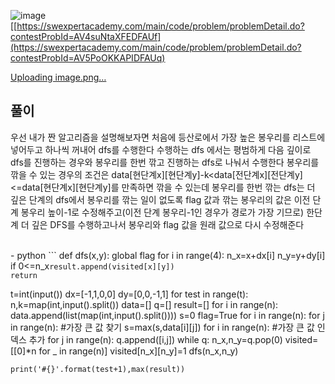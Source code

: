 ![image](https://github.com/kdfasdf/TIL/assets/96770726/ccbbb54c-cc50-4612-af97-1de7075b6446)[[https://swexpertacademy.com/main/code/problem/problemDetail.do?contestProbId=AV4suNtaXFEDFAUf](https://swexpertacademy.com/main/code/problem/problemDetail.do?contestProbId=AV5PoOKKAPIDFAUq)

[Uploading image.png…]()

## 풀이
우선 내가 짠 알고리즘을 설명해보자면
처음에 등산로에서 가장 높은 봉우리를 리스트에 넣어두고 하나씩 꺼내어 dfs를 수행한다
수행하는 dfs 에서는 평범하게 다음 깊이로 dfs를 진행하는 경우와 봉우리를 한번 깎고 진행하는 dfs로 나눠서 수행한다
봉우리를 깎을 수 있는 경우의 조건은 data[현단계x][현단계y]-k<data[전단계x][전단계y]<=data[현단계x][현단계y]를 만족하면 깎을 수 있는데
봉우리를 한번 깎는 dfs는 더 깊은 단계의 dfs에서 봉우리를 깎는 일이 없도록 flag 값과 깎는 봉우리의 값은 이전 단계 봉우리 높이-1로 수정해주고(이전 단계 봉우리-1인 경우가 경로가 가장 기므로)
한단계 더 깊은 DFS를 수행하고나서 봉우리와 flag 값을 원래 값으로 다시 수정해준다

<br>
- python
```
def dfs(x,y):
    global flag
    for i in range(4):
        n_x=x+dx[i]
        n_y=y+dy[i]
        if 0<=n_x<n and 0<=n_y<n:
            if data[n_x][n_y]-k<data[x][y]<=data[n_x][n_y] and flag and visited[n_x][n_y]==0:
                flag=False
                visited[n_x][n_y]=visited[x][y]+1
                tdata=data[n_x][n_y]
                data[n_x][n_y]=data[x][y]-1
                dfs(n_x,n_y)
                visited[n_x][n_y]=0
                data[n_x][n_y]=tdata
                flag=True
            if data[n_x][n_y] < data[x][y] and visited[n_x][n_y]==0:
                visited[n_x][n_y]=visited[x][y]+1
                dfs(n_x, n_y)
                visited[n_x][n_y]=0

    result.append(visited[x][y])
    return


t=int(input())
dx=[-1,1,0,0]
dy=[0,0,-1,1]
for test in range(t):
    n,k=map(int,input().split())
    data=[]
    q=[]
    result=[]
    for i in range(n):
        data.append(list(map(int,input().split())))
    s=0
    flag=True
    for i in range(n):
        for j in range(n):  #가장 큰 값 찾기
            s=max(s,data[i][j])
    for i in range(n):      #가장 큰 값 인덱스 추가
        for j in range(n):
            q.append([i,j])
    while q:
        n_x,n_y=q.pop(0)
        visited=[[0]*n for _ in range(n)]
        visited[n_x][n_y]=1
        dfs(n_x,n_y)

    print('#{}'.format(test+1),max(result))
```
